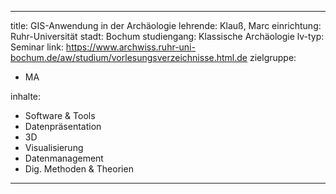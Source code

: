 ---
title: GIS-Anwendung in der Archäologie 
lehrende: Klauß, Marc
einrichtung: Ruhr-Universität
stadt: Bochum
studiengang: Klassische Archäologie
lv-typ: Seminar
link: https://www.archwiss.ruhr-uni-bochum.de/aw/studium/vorlesungsverzeichnisse.html.de
zielgruppe:
  - MA

inhalte:
  - Software & Tools
  - Datenpräsentation
  - 3D
  - Visualisierung
  - Datenmanagement
  - Dig. Methoden & Theorien
  ---